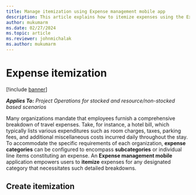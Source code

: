 ```yaml
---
title: Manage itemization using Expense management mobile app
description: This article explains how to itemize expenses using the Expense management mobile app.
author: mukumarm
ms.date: 02/27/2024
ms.topic: article
ms.reviewer: johnmichalak
ms.author: mukumarm
---
```

# Expense itemization

[!include [banner](../includes/banner.md)]

_**Applies To:** Project Operations for stocked and resource/non-stocked based scenarios_

Many organizations mandate that employees furnish a comprehensive breakdown of travel expenses. Take, for instance, a hotel bill, which typically lists various expenditures such as room charges, taxes, parking fees, and additional miscellaneous costs incurred daily throughout the stay. To accommodate the specific requirements of each organization, **expense categories** can be configured to encompass **subcategories** or individual line items constituting an expense. An **Expense management mobile** application empowers users to **itemize** expenses for any designated category that necessitates such detailed breakdowns.   

## Create itemization 

